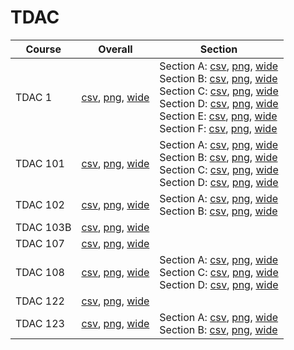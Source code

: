 # TDAC

| Course | Overall | Section |
| ------ | ------- | ------- |
| TDAC 1 | [csv](https://github.com/UCSD-Historical-Enrollment-Data/2023Fall/blob/main/overall/TDAC%201.csv), [png](https://raw.githubusercontent.com/UCSD-Historical-Enrollment-Data/2023Fall/main/plot_overall/TDAC%201.png), [wide](https://raw.githubusercontent.com/UCSD-Historical-Enrollment-Data/2023Fall/main/plot_overall_wide/TDAC%201.png) | Section A: [csv](https://github.com/UCSD-Historical-Enrollment-Data/2023Fall/blob/main/section/TDAC%201_A.csv), [png](https://raw.githubusercontent.com/UCSD-Historical-Enrollment-Data/2023Fall/main/plot_section/TDAC%201_A.png), [wide](https://raw.githubusercontent.com/UCSD-Historical-Enrollment-Data/2023Fall/main/plot_section_wide/TDAC%201_A.png)<br>Section B: [csv](https://github.com/UCSD-Historical-Enrollment-Data/2023Fall/blob/main/section/TDAC%201_B.csv), [png](https://raw.githubusercontent.com/UCSD-Historical-Enrollment-Data/2023Fall/main/plot_section/TDAC%201_B.png), [wide](https://raw.githubusercontent.com/UCSD-Historical-Enrollment-Data/2023Fall/main/plot_section_wide/TDAC%201_B.png)<br>Section C: [csv](https://github.com/UCSD-Historical-Enrollment-Data/2023Fall/blob/main/section/TDAC%201_C.csv), [png](https://raw.githubusercontent.com/UCSD-Historical-Enrollment-Data/2023Fall/main/plot_section/TDAC%201_C.png), [wide](https://raw.githubusercontent.com/UCSD-Historical-Enrollment-Data/2023Fall/main/plot_section_wide/TDAC%201_C.png)<br>Section D: [csv](https://github.com/UCSD-Historical-Enrollment-Data/2023Fall/blob/main/section/TDAC%201_D.csv), [png](https://raw.githubusercontent.com/UCSD-Historical-Enrollment-Data/2023Fall/main/plot_section/TDAC%201_D.png), [wide](https://raw.githubusercontent.com/UCSD-Historical-Enrollment-Data/2023Fall/main/plot_section_wide/TDAC%201_D.png)<br>Section E: [csv](https://github.com/UCSD-Historical-Enrollment-Data/2023Fall/blob/main/section/TDAC%201_E.csv), [png](https://raw.githubusercontent.com/UCSD-Historical-Enrollment-Data/2023Fall/main/plot_section/TDAC%201_E.png), [wide](https://raw.githubusercontent.com/UCSD-Historical-Enrollment-Data/2023Fall/main/plot_section_wide/TDAC%201_E.png)<br>Section F: [csv](https://github.com/UCSD-Historical-Enrollment-Data/2023Fall/blob/main/section/TDAC%201_F.csv), [png](https://raw.githubusercontent.com/UCSD-Historical-Enrollment-Data/2023Fall/main/plot_section/TDAC%201_F.png), [wide](https://raw.githubusercontent.com/UCSD-Historical-Enrollment-Data/2023Fall/main/plot_section_wide/TDAC%201_F.png) |
| TDAC 101 | [csv](https://github.com/UCSD-Historical-Enrollment-Data/2023Fall/blob/main/overall/TDAC%20101.csv), [png](https://raw.githubusercontent.com/UCSD-Historical-Enrollment-Data/2023Fall/main/plot_overall/TDAC%20101.png), [wide](https://raw.githubusercontent.com/UCSD-Historical-Enrollment-Data/2023Fall/main/plot_overall_wide/TDAC%20101.png) | Section A: [csv](https://github.com/UCSD-Historical-Enrollment-Data/2023Fall/blob/main/section/TDAC%20101_A.csv), [png](https://raw.githubusercontent.com/UCSD-Historical-Enrollment-Data/2023Fall/main/plot_section/TDAC%20101_A.png), [wide](https://raw.githubusercontent.com/UCSD-Historical-Enrollment-Data/2023Fall/main/plot_section_wide/TDAC%20101_A.png)<br>Section B: [csv](https://github.com/UCSD-Historical-Enrollment-Data/2023Fall/blob/main/section/TDAC%20101_B.csv), [png](https://raw.githubusercontent.com/UCSD-Historical-Enrollment-Data/2023Fall/main/plot_section/TDAC%20101_B.png), [wide](https://raw.githubusercontent.com/UCSD-Historical-Enrollment-Data/2023Fall/main/plot_section_wide/TDAC%20101_B.png)<br>Section C: [csv](https://github.com/UCSD-Historical-Enrollment-Data/2023Fall/blob/main/section/TDAC%20101_C.csv), [png](https://raw.githubusercontent.com/UCSD-Historical-Enrollment-Data/2023Fall/main/plot_section/TDAC%20101_C.png), [wide](https://raw.githubusercontent.com/UCSD-Historical-Enrollment-Data/2023Fall/main/plot_section_wide/TDAC%20101_C.png)<br>Section D: [csv](https://github.com/UCSD-Historical-Enrollment-Data/2023Fall/blob/main/section/TDAC%20101_D.csv), [png](https://raw.githubusercontent.com/UCSD-Historical-Enrollment-Data/2023Fall/main/plot_section/TDAC%20101_D.png), [wide](https://raw.githubusercontent.com/UCSD-Historical-Enrollment-Data/2023Fall/main/plot_section_wide/TDAC%20101_D.png) |
| TDAC 102 | [csv](https://github.com/UCSD-Historical-Enrollment-Data/2023Fall/blob/main/overall/TDAC%20102.csv), [png](https://raw.githubusercontent.com/UCSD-Historical-Enrollment-Data/2023Fall/main/plot_overall/TDAC%20102.png), [wide](https://raw.githubusercontent.com/UCSD-Historical-Enrollment-Data/2023Fall/main/plot_overall_wide/TDAC%20102.png) | Section A: [csv](https://github.com/UCSD-Historical-Enrollment-Data/2023Fall/blob/main/section/TDAC%20102_A.csv), [png](https://raw.githubusercontent.com/UCSD-Historical-Enrollment-Data/2023Fall/main/plot_section/TDAC%20102_A.png), [wide](https://raw.githubusercontent.com/UCSD-Historical-Enrollment-Data/2023Fall/main/plot_section_wide/TDAC%20102_A.png)<br>Section B: [csv](https://github.com/UCSD-Historical-Enrollment-Data/2023Fall/blob/main/section/TDAC%20102_B.csv), [png](https://raw.githubusercontent.com/UCSD-Historical-Enrollment-Data/2023Fall/main/plot_section/TDAC%20102_B.png), [wide](https://raw.githubusercontent.com/UCSD-Historical-Enrollment-Data/2023Fall/main/plot_section_wide/TDAC%20102_B.png) |
| TDAC 103B | [csv](https://github.com/UCSD-Historical-Enrollment-Data/2023Fall/blob/main/overall/TDAC%20103B.csv), [png](https://raw.githubusercontent.com/UCSD-Historical-Enrollment-Data/2023Fall/main/plot_overall/TDAC%20103B.png), [wide](https://raw.githubusercontent.com/UCSD-Historical-Enrollment-Data/2023Fall/main/plot_overall_wide/TDAC%20103B.png) |  |
| TDAC 107 | [csv](https://github.com/UCSD-Historical-Enrollment-Data/2023Fall/blob/main/overall/TDAC%20107.csv), [png](https://raw.githubusercontent.com/UCSD-Historical-Enrollment-Data/2023Fall/main/plot_overall/TDAC%20107.png), [wide](https://raw.githubusercontent.com/UCSD-Historical-Enrollment-Data/2023Fall/main/plot_overall_wide/TDAC%20107.png) |  |
| TDAC 108 | [csv](https://github.com/UCSD-Historical-Enrollment-Data/2023Fall/blob/main/overall/TDAC%20108.csv), [png](https://raw.githubusercontent.com/UCSD-Historical-Enrollment-Data/2023Fall/main/plot_overall/TDAC%20108.png), [wide](https://raw.githubusercontent.com/UCSD-Historical-Enrollment-Data/2023Fall/main/plot_overall_wide/TDAC%20108.png) | Section A: [csv](https://github.com/UCSD-Historical-Enrollment-Data/2023Fall/blob/main/section/TDAC%20108_A.csv), [png](https://raw.githubusercontent.com/UCSD-Historical-Enrollment-Data/2023Fall/main/plot_section/TDAC%20108_A.png), [wide](https://raw.githubusercontent.com/UCSD-Historical-Enrollment-Data/2023Fall/main/plot_section_wide/TDAC%20108_A.png)<br>Section C: [csv](https://github.com/UCSD-Historical-Enrollment-Data/2023Fall/blob/main/section/TDAC%20108_C.csv), [png](https://raw.githubusercontent.com/UCSD-Historical-Enrollment-Data/2023Fall/main/plot_section/TDAC%20108_C.png), [wide](https://raw.githubusercontent.com/UCSD-Historical-Enrollment-Data/2023Fall/main/plot_section_wide/TDAC%20108_C.png)<br>Section D: [csv](https://github.com/UCSD-Historical-Enrollment-Data/2023Fall/blob/main/section/TDAC%20108_D.csv), [png](https://raw.githubusercontent.com/UCSD-Historical-Enrollment-Data/2023Fall/main/plot_section/TDAC%20108_D.png), [wide](https://raw.githubusercontent.com/UCSD-Historical-Enrollment-Data/2023Fall/main/plot_section_wide/TDAC%20108_D.png) |
| TDAC 122 | [csv](https://github.com/UCSD-Historical-Enrollment-Data/2023Fall/blob/main/overall/TDAC%20122.csv), [png](https://raw.githubusercontent.com/UCSD-Historical-Enrollment-Data/2023Fall/main/plot_overall/TDAC%20122.png), [wide](https://raw.githubusercontent.com/UCSD-Historical-Enrollment-Data/2023Fall/main/plot_overall_wide/TDAC%20122.png) |  |
| TDAC 123 | [csv](https://github.com/UCSD-Historical-Enrollment-Data/2023Fall/blob/main/overall/TDAC%20123.csv), [png](https://raw.githubusercontent.com/UCSD-Historical-Enrollment-Data/2023Fall/main/plot_overall/TDAC%20123.png), [wide](https://raw.githubusercontent.com/UCSD-Historical-Enrollment-Data/2023Fall/main/plot_overall_wide/TDAC%20123.png) | Section A: [csv](https://github.com/UCSD-Historical-Enrollment-Data/2023Fall/blob/main/section/TDAC%20123_A.csv), [png](https://raw.githubusercontent.com/UCSD-Historical-Enrollment-Data/2023Fall/main/plot_section/TDAC%20123_A.png), [wide](https://raw.githubusercontent.com/UCSD-Historical-Enrollment-Data/2023Fall/main/plot_section_wide/TDAC%20123_A.png)<br>Section B: [csv](https://github.com/UCSD-Historical-Enrollment-Data/2023Fall/blob/main/section/TDAC%20123_B.csv), [png](https://raw.githubusercontent.com/UCSD-Historical-Enrollment-Data/2023Fall/main/plot_section/TDAC%20123_B.png), [wide](https://raw.githubusercontent.com/UCSD-Historical-Enrollment-Data/2023Fall/main/plot_section_wide/TDAC%20123_B.png) |
